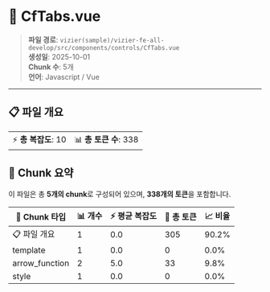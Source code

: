 # 📄 CfTabs.vue

> **파일 경로**: `vizier(sample)/vizier-fe-all-develop/src/components/controls/CfTabs.vue`  
> **생성일**: 2025-10-01  
> **Chunk 수**: 5개  
> **언어**: Javascript / Vue
---





## 📋 파일 개요

| | |
|--|--|
| ⚡ **총 복잡도**: 10 | 📊 **총 토큰 수**: 338 |






## 🧩 Chunk 요약

이 파일은 총 **5개의 chunk**로 구성되어 있으며, **338개의 토큰**을 포함합니다.

| 🧩 Chunk 타입 | 📊 개수 | ⚡ 평균 복잡도 | 📝 총 토큰 | 📈 비율 |
|---------------|--------|-------------|----------|--------|
| 📋 파일 개요 | 1 | 0.0 | 305 | 90.2% |
| template | 1 | 0.0 | 0 | 0.0% |
| arrow_function | 2 | 5.0 | 33 | 9.8% |
| style | 1 | 0.0 | 0 | 0.0% |

